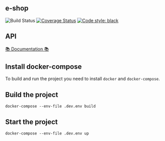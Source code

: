 ## e-shop

![Build Status](https://github.com/Gr0ki/e-shop/actions/workflows/checks.yml/badge.svg)
[![Coverage Status](https://coveralls.io/repos/github/Gr0ki/e-shop/badge.svg?branch=main)](https://coveralls.io/github/Gr0ki/e-shop?branch=main)
[![Code style: black](https://img.shields.io/badge/code%20style-black-000000.svg)](https://github.com/psf/black)

## API

[📚 Documentation 📚](https://documenter.getpostman.com/view/22115905/2s7ZE7LPjY)

## Install docker-compose
To build and run the project you need to install `docker` and `docker-compose`.

## Build the project

```
docker-compose --env-file .dev.env build
```

## Start the project
```
docker-compose --env-file .dev.env up
```
